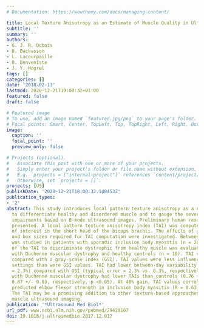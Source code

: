 ```yaml
---
# Documentation: https://wowchemy.com/docs/managing-content/

title: Local Texture Anisotropy as an Estimate of Muscle Quality in Ultrasound Imaging
subtitle: ''
summary: ''
authors:
- G. J. R. Dubois
- D. Bachasson
- L. Lacourpaille
- O. Benveniste
- J. Y. Hogrel
tags: []
categories: []
date: '2018-02-13'
lastmod: 2020-12-21T19:00:32+01:00
featured: false
draft: false

# Featured image
# To use, add an image named `featured.jpg/png` to your page's folder.
# Focal points: Smart, Center, TopLeft, Top, TopRight, Left, Right, BottomLeft, Bottom, BottomRight.
image:
  caption: ''
  focal_point: ''
  preview_only: false

# Projects (optional).
#   Associate this post with one or more of your projects.
#   Simply enter your project's folder or file name without extension.
#   E.g. `projects = ["internal-project"]` references `content/project/deep-learning/index.md`.
#   Otherwise, set `projects = []`.
projects: [US]
publishDate: '2020-12-21T18:00:32.148453Z'
publication_types:
- '2'
abstract: This study introduces local pattern texture anisotropy as a novel parameter
  to differentiate healthy and disordered muscle and to gauge the severity of muscle
  impairments based on B-mode ultrasound images. Preliminary human results are also
  presented. A local pattern texture anisotropy index (TAI) was computed in one region
  of interest in the short head of the biceps brachii. The effects of gain settings
  and box sizes required for TAI computation were investigated. Between-day reliability
  was studied in patients with sporadic inclusion body myositis (n = 26). The ability
  of the TAI to discriminate dystrophic from healthy muscle was evaluated in patients
  with Duchenne muscular dystrophy and healthy controls (n = 16). TAI values were
  compared with a gray-scale index (GSI). TAI values were less influenced by gain
  settings than were GSI values. TAI had lower between-day variability (typical error
  = 2.3%) compared with GSI (typical error = 2.3% vs. 8.3%, respectively). Patients
  with Duchenne muscular dystrophy had lower TAIs than controls (0.76 +/- 0.06 vs.
  0.87 +/- 0.03, respectively, p <0.05). At 40% gain, TAI values correlated with percentage
  predicted elbow flexor strength in inclusion body myositis (R = 0.63, p <0.001).
  The TAI may be a promising addition to other texture-based approaches for quantitative
  muscle ultrasound imaging.
publication: '*Ultrasound Med Biol*'
url_pdf: www.ncbi.nlm.nih.gov/pubmed/29428167
doi: 10.1016/j.ultrasmedbio.2017.12.017
---
```

